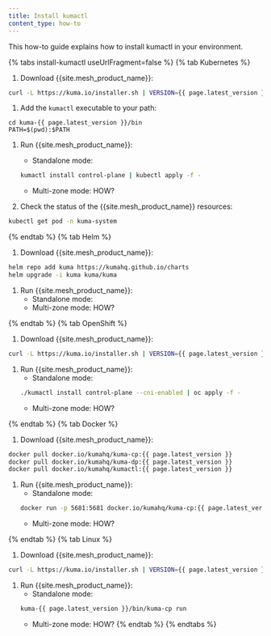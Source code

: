 ```yaml
---
title: Install kumactl
content_type: how-to
---
```


This how-to guide explains how to install kumactl in your environment.

{% tabs install-kumactl useUrlFragment=false %}
{% tab Kubernetes %}
1. Download {{site.mesh_product_name}}:
```sh
curl -L https://kuma.io/installer.sh | VERSION={{ page.latest_version }} sh -
```
1. Add the `kumactl` executable to your path:
```
cd kuma-{{ page.latest_version }}/bin
PATH=$(pwd):$PATH
```

1. Run {{site.mesh_product_name}}:
    * Standalone mode:
    ```sh
    kumactl install control-plane | kubectl apply -f -
    ```
    * Multi-zone mode: HOW?

1. Check the status of the {{site.mesh_product_name}} resources:
```sh
kubectl get pod -n kuma-system
```

{% endtab %}
{% tab Helm %}
1. Download {{site.mesh_product_name}}:
```sh
helm repo add kuma https://kumahq.github.io/charts
helm upgrade -i kuma kuma/kuma
```
1. Run {{site.mesh_product_name}}:
    * Standalone mode:
    * Multi-zone mode: HOW?

{% endtab %}
{% tab OpenShift %}
1. Download {{site.mesh_product_name}}:
```sh
curl -L https://kuma.io/installer.sh | VERSION={{ page.latest_version }} sh -
```
1. Run {{site.mesh_product_name}}:
    * Standalone mode:
    ```sh
    ./kumactl install control-plane --cni-enabled | oc apply -f -
    ```
    * Multi-zone mode: HOW?

{% endtab %}
{% tab Docker %}
1. Download {{site.mesh_product_name}}:
```sh
docker pull docker.io/kumahq/kuma-cp:{{ page.latest_version }}
docker pull docker.io/kumahq/kuma-dp:{{ page.latest_version }}
docker pull docker.io/kumahq/kumactl:{{ page.latest_version }}
```
1. Run {{site.mesh_product_name}}:
    * Standalone mode:
    ```sh
    docker run -p 5681:5681 docker.io/kumahq/kuma-cp:{{ page.latest_version }} run
    ```
    * Multi-zone mode: HOW?

{% endtab %}
{% tab Linux %}
1. Download {{site.mesh_product_name}}:
```sh
curl -L https://kuma.io/installer.sh | VERSION={{ page.latest_version }} sh -
```
1. Run {{site.mesh_product_name}}:
    * Standalone mode:
    ```sh
    kuma-{{ page.latest_version }}/bin/kuma-cp run
    ```
    * Multi-zone mode: HOW?
{% endtab %}
{% endtabs %}